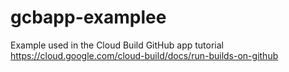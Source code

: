 # gcbapp-examplee
Example used in the Cloud Build GitHub app tutorial
https://cloud.google.com/cloud-build/docs/run-builds-on-github
